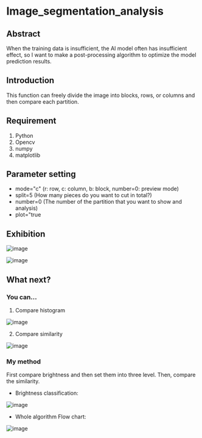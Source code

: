 # Image_segmentation_analysis

## Abstract
When the training data is insufficient, the AI model often has insufficient effect, so I want to make a post-processing algorithm to optimize the model prediction results.

## Introduction
This function can freely divide the image into blocks, rows, or columns and then compare each partition.

## Requirement
1. Python
2. Opencv
3. numpy
4. matplotlib

## Parameter setting
- mode="c" (r: row, c: column, b: block, number=0: preview mode)
- split=5  (How many pieces do you want to cut in total?)
- number=0 (The number of the partition that you want to show and analysis)
- plot="true

## Exhibition

![image](https://user-images.githubusercontent.com/56544982/143668338-29ed4278-5fd5-4b29-8f61-d69e12f92763.png)

![image](https://user-images.githubusercontent.com/56544982/143668344-a06bc8b5-4f39-45aa-b65a-8ed53243cd75.png)

## What next?

### You can...
1. Compare histogram

![image](https://user-images.githubusercontent.com/56544982/143668383-38367311-e909-4053-9e25-68c34882bed3.png)

2. Compare similarity

![image](https://user-images.githubusercontent.com/56544982/143668371-53b4895f-fa0d-4bf3-a19c-9d8490b02316.png)

### My method

First compare brightness and then set them into three level. Then, compare the similarity.

- Brightness classification:

![image](https://user-images.githubusercontent.com/56544982/143669900-6143bda7-0cf1-4b2c-97eb-ad9626a0502c.png)


- Whole algorithm Flow chart:

![image](https://user-images.githubusercontent.com/56544982/143669871-87f53746-273f-4519-a118-4ad24cc5f23b.png)





